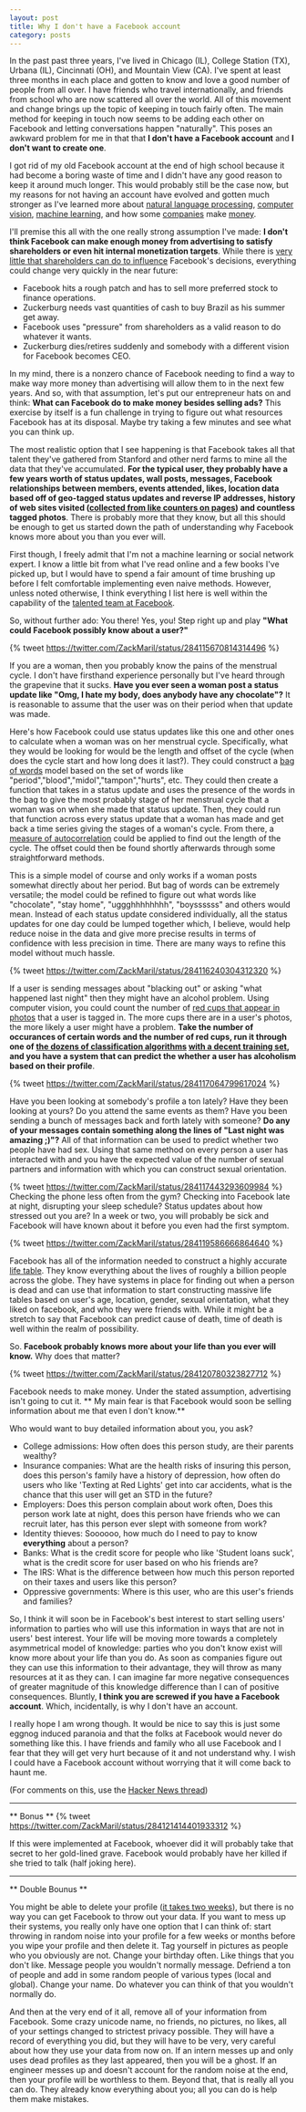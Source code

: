 ```yaml
---
layout: post
title: Why I don't have a Facebook account
category: posts
---
```


[target]: http://www.nytimes.com/2012/02/19/magazine/shopping-habits.html?pagewanted=1&_r=2&hp&
[vpf]: http://www.economist.com/node/21556263
[nlp]: http://en.wikipedia.org/wiki/Natural_language_processing
[cv]: http://en.wikipedia.org/wiki/Computer_vision
[ml]: http://en.wikipedia.org/wiki/Machine_learning
[ipo]: http://www.forbes.com/sites/danbigman/2012/05/23/facebook-ownership-structure-should-scare-investors-more-than-botched-ipo/

In the past past three years, I've lived in Chicago (IL), College
Station (TX), Urbana (IL), Cincinnati (OH), and Mountain View (CA).
I've spent at least three months in each place and gotten to know and
love a good number of people from all over. I have friends who travel
internationally, and friends from school who are now scattered all
over the world. All of this movement and change brings up the topic of
keeping in touch fairly often. The main method for keeping in touch
now seems to be adding each other on Facebook and letting
conversations happen "naturally". This poses an awkward problem for me
in that that **I don't have a Facebook account** and **I don't want to
create one**.

I got rid of my old Facebook account at the end of high school because
it had become a boring waste of time and I didn't have any good reason
to keep it around much longer. This would probably still be the case
now, but my reasons for not having an account have evolved and gotten
much stronger as I've learned more about
[natural language processing][nlp], [computer vision][cv],
[machine learning][ml], and how some [companies][target] make
[money][vpf].

I'll premise this all with the one really strong assumption I've made:
**I don't think Facebook can make enough money from advertising to
satisfy shareholders or even hit internal monetization targets**. While
there is [very little that shareholders can do to influence](ipo)
Facebook's decisions, everything could change very quickly in the near
future:

* Facebook hits a rough patch and has to sell more preferred stock to
finance operations.
* Zuckerburg needs vast quantities of cash to buy Brazil as his summer get away.
* Facebook uses "pressure" from shareholders as a valid reason to do
  whatever it wants.
* Zuckerburg dies/retires suddenly and somebody with a different vision for
  Facebook becomes CEO. 

In my mind, there is a nonzero chance of Facebook needing to find a
way to make way more money than advertising will allow them to in the
next few years. And so, with that assumption, let's put our
entrepreneur hats on and think: **What can Facebook do to make money
besides selling ads?** This exercise by itself is a fun challenge in trying to
figure out what resources Facebook has at its disposal. Maybe try
taking a few minutes and see what you can think up.
 
The most realistic option that I see happening is that Facebook takes
all that talent they've gathered from Stanford and other nerd farms to
mine all the data that they've accumulated. **For the typical user,
they probably have a few years worth of status updates, wall posts,
messages, Facebook relationships between members, events attended,
likes, location data based off of geo-tagged status updates and
reverse IP addresses, history of web sites visited
([collected from like counters on pages](http://www.businessinsider.com/this-is-how-facebook-is-tracking-your-internet-activity-2012-9?op=1))
and countless tagged photos**. There is probably more that they know,
but all this should be enough to get us started down the path of
understanding why Facebook knows more about you than you ever will.

First though, I freely admit that I'm not a machine learning or social
network expert. I know a little bit from what I've read online and a
few books I've picked up, but I would have to spend a fair amount of
time brushing up before I felt comfortable implementing even naive
methods. However, unless noted otherwise, I think everything I list
here is well within the capability of the
[talented team at Facebook](http://www.technologyreview.com/featuredstory/428150/what-facebook-knows/).

So, without further ado: You there! Yes, you! Step right up and play
**"What could Facebook possibly know about a user?"**

{% tweet https://twitter.com/ZackMaril/status/284115670814314496 %}

If you are a woman, then you probably know the pains of the menstrual
cycle. I don't have firsthand experience personally but I've heard
through the grapevine that it sucks. **Have you ever seen a woman post a
status update like "Omg, I hate my body, does anybody have any
chocolate"?** It is reasonable to assume that the user was on their
period when that update was made. 

Here's how Facebook could use status updates like this one and other
ones to calculate when a woman was on her menstrual cycle.
Specifically, what they would be looking for would be the length and
offset of the cycle (when does the cycle start and how long does it
last?). They could construct a
[bag of words](http://en.wikipedia.org/wiki/Bag-of-words_model) model
based on the set of words like
"period","blood","midol","tampon","hurts", etc. They could then create
a function that takes in a status update and uses the presence of the
words in the bag to give the most probably stage of her menstrual
cycle that a woman was on when she made that status update. Then, they
could run that function across every status update that a woman has
made and get back a time series giving the stages of a woman's cycle.
From there, a
[measure of autocorrelation](http://en.wikipedia.org/wiki/Autocorrelation)
could be applied to find out the length of the cycle. The offset could
then be found shortly afterwards through some straightforward methods.

This is a simple model of course and only works if a woman posts
somewhat directly about her period. But bag of words can be extremely
versatile; the model could be refined to figure out what words like
"chocolate", "stay home", "uggghhhhhhhh", "boyssssss" and others would mean.
Instead of each status update considered individually, all the status
updates for one day could be lumped together which, I believe, would
help reduce noise in the data and give more precise results in terms
of confidence with less precision in time. There are many ways to
refine this model without much hassle. 

{% tweet https://twitter.com/ZackMaril/status/284116240304312320 %}

If a user is sending messages about "blacking out" or asking "what
happened last night" then they might have an alcohol problem. Using
computer vision, you could count the number of
[red cups that appear in photos](http://www.veerina.com/2012/Classyfying-Red-Cups.html)
that a user is tagged in. The more cups there are in a user's photos,
the more likely a user might have a problem. **Take the number of
occurances of certain words and the number of red cups, run it through
one of
[the dozens of classification algorithms](http://en.wikipedia.org/wiki/Category:Classification_algorithms)
[with a decent training set](http://en.wikipedia.org/wiki/Training_set), and you have a system that can
predict the whether a user has alcoholism based on their profile**.

{% tweet https://twitter.com/ZackMaril/status/284117064799617024 %}

Have you been looking at somebody's profile a ton lately? Have they
been looking at yours? Do you attend the same events as them? Have you
been sending a bunch of messages back and forth lately with someone?
**Do any of your messages contain something along the lines of "Last
night was amazing ;)"?** All of that information can be used to
predict whether two people have had sex. Using that same method on
every person a user has interacted with and you have the expected
value of the number of sexual partners and information with which you
can construct sexual orientation.

{% tweet https://twitter.com/ZackMaril/status/284117443293609984 %}
Checking the phone less often from the gym? Checking into Facebook
late at night, disrupting your sleep schedule? Status updates about
how stressed out you are? In a week or two, you will probably be sick
and Facebook will have known about it before you even had the first
symptom.

{% tweet https://twitter.com/ZackMaril/status/284119586666864640 %}

Facebook has all of the information needed to construct a highly
accurate [life table](http://en.wikipedia.org/wiki/Life_table). They
know everything about the lives of roughly a billion people across the
globe. They have systems in place for finding out when a person is
dead and can use that information to start constructing massive life
tables based on user's age, location, gender, sexual orientation, what
they liked on facebook, and who they were friends with. While it might
be a stretch to say that Facebook can predict cause of death, time of
death is well within the realm of possibility.

So. **Facebook probably knows more about your life than you ever will
know.**  Why does that matter? 

{% tweet https://twitter.com/ZackMaril/status/284120780323827712 %}

Facebook needs to make money. Under the stated assumption, advertising
isn't going to cut it. ** My main fear is that Facebook would soon be selling
information about me that even I don't know.** 

Who would want to buy detailed information about you, you ask? 

* College admissions: How often does this person study, are
  their parents wealthy?
* Insurance companies: What are the health risks of insuring this
  person, does this person's family have a history of depression,
  how often do users who like 'Texting at Red Lights' get into car
  accidents, what is the chance that this user will get an STD in
  the future?
* Employers: Does this person complain about work often, Does this
  person work late at night, does this person have friends who we
  can recruit later, has this person ever slept with someone from
  work?
* Identity thieves: Soooooo, how much do I need to pay to know **everything**
  about a person?
* Banks: What is the credit score for people who like 'Student
  loans suck', what is the credit score for user based on who his
  friends are?
* The IRS: What is the difference between how much this person
   reported on their taxes and users like this person?
* Oppressive governments: Where is this user, who are this user's
  friends and families?
   
So, I think it will soon be in Facebook's best interest to start
selling users' information to parties who will use this information in
ways that are not in users' best interest. Your life will be moving
more towards a completely asymmetrical model of knowledge: parties who
you don't know exist will know more about your life than you do. As
soon as companies figure out they can use this information to their
advantage, they will throw as many resources at it as they can. I can
imagine far more negative consequences of greater magnitude of this
knowledge difference than I can of positive consequences. Bluntly, **I
think you are screwed if you have a Facebook account**. Which,
incidentally, is why I don't have an account.

I really hope I am wrong though. It would be nice to say this is just
some eggnog induced paranoia and that the folks at Facebook would
never do something like this. I have friends and family who all use
Facebook and I fear that they will get very hurt because of it and not
understand why. I wish I could have a Facebook account without
worrying that it will come back to haunt me. 

(For comments on this, use the [Hacker News thread](discussion))

------------

** Bonus ** 
{% tweet https://twitter.com/ZackMaril/status/284121414401933312 %} 

If this were implemented at Facebook, whoever did it will probably
take that secret to her gold-lined grave. Facebook would probably have her
killed if she tried to talk (half joking here). 

------------

** Double Bounus **

You might be able to delete your profile ([it takes two weeks](http://www.wikihow.com/Permanently-Delete-a-Facebook-Account)), but there is no
way you can get Facebook to throw out your data. If you want to mess
up their systems, you really only have one option that I can think of:
start throwing in random noise into your profile for a few weeks or
months before you wipe your profile and then delete it. Tag yourself
in pictures as people who you obviously are not. Change your birthday
often. Like things that you don't like. Message people you wouldn't
normally message. Defriend a ton of people and add in some random
people of various types (local and global). Change your name. Do
whatever you can think of that you wouldn't normally do.

And then at the very end of it all, remove all of your information
from Facebook. Some crazy unicode name, no friends, no pictures, no
likes, all of your settings changed to strictest privacy possible.
They will have a record of everything you did, but they will have to
be very, very careful about how they use your data from now on. If an
intern messes up and only uses dead profiles as they last appeared,
then you will be a ghost. If an engineer messes up and doesn't account
for the random noise at the end, then your profile will be worthless
to them. Beyond that, that is really all you can do. They already know
everything about you; all you can do is help them make mistakes. 
